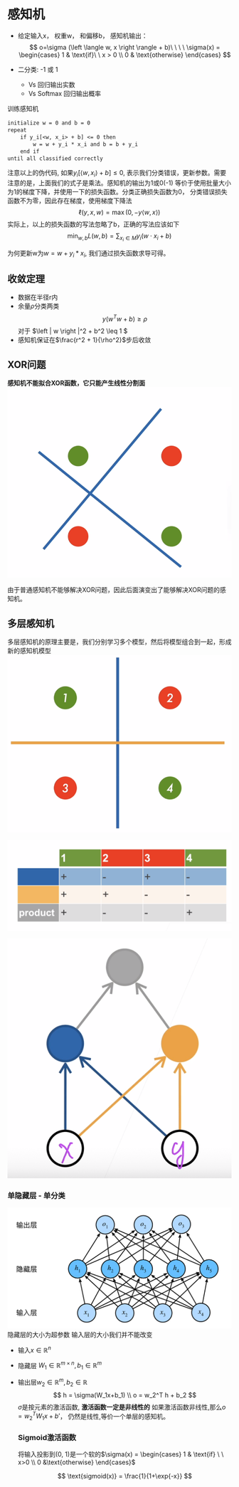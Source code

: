 # 感知机
- 给定输入x， 权重w， 和偏移b， 感知机输出：
  $$
    o=\sigma (\left \langle  w, x \right \rangle + b)\ \ \ \ \sigma(x) = \begin{cases}
       1 & \text{if}\ \ x > 0 \\
       0    & \text{otherwise}
    \end{cases}
  $$


- 二分类:   -1 或 1
  - Vs 回归输出实数
  - Vs Softmax 回归输出概率


训练感知机
```
initialize w = 0 and b = 0
repeat
    if y_i[<w, x_i> + b] <= 0 then
        w = w + y_i * x_i and b = b + y_i
    end if
until all classified correctly 
```

注意以上的伪代码, 如果$y_i [\left \langle w, x_i \right \rangle + b] \leq  0$, 表示我们分类错误，更新参数。需要注意的是，上面我们的式子是乘法。感知机的输出为1或0(-1)
等价于使用批量大小为1的梯度下降，并使用一下的损失函数。分类正确损失函数为0， 分类错误损失函数不为零，因此存在梯度，使用梯度下降法
$$
    \ell (y, x, w) = \max(0, -y \left \langle w, x \right \rangle)
$$
实际上，以上的损失函数的写法忽略了b，正确的写法应该如下
$$
\min_{w, b} L(w, b) = \sum_{x_i \in M} y_i (w \cdot x_i + b)
$$

为何更新w为$w = w + y_i * x_i$, 我们通过损失函数求导可得。

## 收敛定理
- 数据在半径r内
- 余量$\rho$分类两类
    $$
      y(w^T w + b) \geq \rho
    $$
    对于 $\left \| w \right \|^2 + b^2 \leq 1 $
- 感知机保证在$\frac{r^2 + 1}{\rho^2}$步后收敛

## XOR问题
**感知机不能拟合XOR函数，它只能产生线性分割面**
![图 1](assest/%E6%84%9F%E7%9F%A5%E6%9C%BA/IMG_20220831-230631567.png)  

由于普通感知机不能够解决XOR问题，因此后面演变出了能够解决XOR问题的感知机。

## 多层感知机
多层感知机的原理主要是，我们分别学习多个模型，然后将模型组合到一起，形成新的感知机模型
![图 2](assest/%E6%84%9F%E7%9F%A5%E6%9C%BA/IMG_20220831-230944555.png)  

![图 3](assest/%E6%84%9F%E7%9F%A5%E6%9C%BA/IMG_20220831-231027482.png)  

![图 4](assest/%E6%84%9F%E7%9F%A5%E6%9C%BA/IMG_20220831-231035740.png)  

### 单隐藏层 - 单分类
![图 5](assest/%E6%84%9F%E7%9F%A5%E6%9C%BA/IMG_20220831-231418216.png)  
隐藏层的大小为超参数
输入层的大小我们并不能改变

- 输入$x \in \mathbb{R}^n$
- 隐藏层 $W_1 \in \mathbb{R}^{m \times n}, b_1 \in \mathbb{R}^m$
- 输出层$w_2 \in \mathbb{R}^m, b_2 \in \mathbb{R}$
  $$
    h = \sigma(W_1x+b_1)  \\
    o = w_2^T h + b_2
  $$
  $\sigma$是按元素的激活函数, **激活函数一定是非线性的**
  如果激活函数非线性,那么$o=w_2^TW_1x+b'$， 仍然是线性,等价一个单层的感知机。

  ### Sigmoid激活函数
  将输入投影到(0, 1)是一个软的$\sigma(x) = \begin{cases}
   1 & \text{if} \ \ x>0 \\
   0 &\text{otherwise} \end{cases}$

   $$
      \text{sigmoid(x)} = \frac{1}{1+\exp{-x}}
   $$